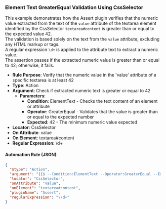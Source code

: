 ### Element Text GreaterEqual Validation Using CssSelector

This example demonstrates how the Assert plugin verifies that the numeric value extracted from the text of the `value` attribute of the textarea element identified by the CssSelector `textarea#content` is greater than or equal to the expected value 42.  
The validation is based solely on the text from the `value` attribute, excluding any HTML markup or tags.  
A regular expression `\d+` is applied to the attribute text to extract a numeric value.  
The assertion passes if the extracted numeric value is greater than or equal to 42; otherwise, it fails.

- **Rule Purpose**: Verify that the numeric value in the 'value' attribute of a specific textarea is at least 42  
- **Type**: Action  
- **Argument**: Check if extracted numeric text is greater or equal to 42  
  - **Parameters**:  
    - **Condition**: ElementText - Checks the text content of an element or attribute  
    - **Operator**: GreaterEqual - Validates that the value is greater than or equal to the expected number  
    - **Expected**: 42 - The minimum numeric value expected  
- **Locator**: CssSelector  
- **On Attribute**: value  
- **On Element**: textarea#content  
- **Regular Expression**: \d+

#### Automation Rule (JSON)

```json
{
  "$type": "Action",
  "argument": "{{$ --Condition:ElementText --Operator:GreaterEqual --Expected:42}}",
  "locator": "CssSelector",
  "onAttribute": "value",
  "onElement": "textarea#content",
  "pluginName": "Assert",
  "regularExpression": "\\d+"
}
```
